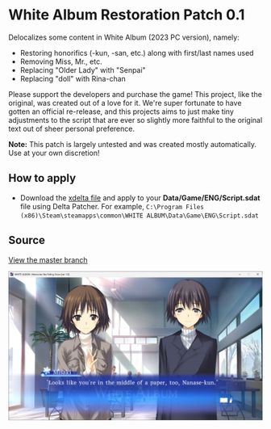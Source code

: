 # White Album Restoration Patch 0.1
Delocalizes some content in White Album (2023 PC version), namely:

- Restoring honorifics (-kun, -san, etc.) along with first/last names used
- Removing Miss, Mr., etc.
- Replacing "Older Lady" with "Senpai"
- Replacing "doll" with Rina-chan

Please support the developers and purchase the game! This project, like the original, was created out of a love for it. We're super fortunate to have gotten an official re-release, and this projects aims to just make tiny adjustments to the script that are ever so slightly more faithful to the original text out of sheer personal preference.

**Note:** This patch is largely untested and was created mostly automatically. Use at your own discretion!

## How to apply
- Download the [xdelta file](wa_honorifics.xdelta) and apply to your **Data/Game/ENG/Script.sdat** file using Delta Patcher. For example, `C:\Program Files (x86)\Steam\steamapps\common\WHITE ALBUM\Data\Game\ENG\Script.sdat`

## Source
[View the master branch](https://github.com/JuicyStandoffishMan/WhiteAlbumRestorationPatch/tree/master)

![wa](wa.png)
